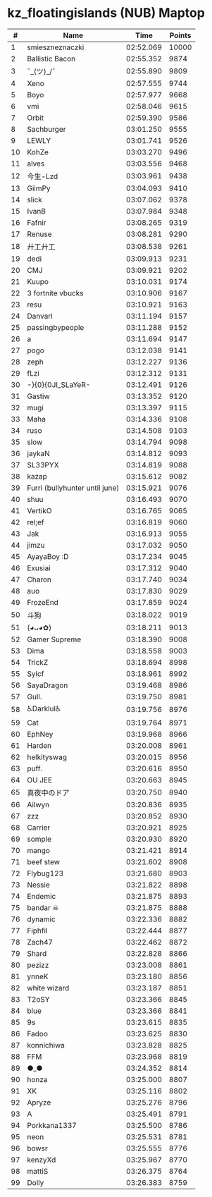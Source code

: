 # kz_floatingislands (NUB) Maptop

|  # | Name | Time | Points |
|-------------- | -------------- | -------------- | -------------- | 
| 1 | smieszneznaczki | 02:52.069 | 10000 | 
| 2 | Ballistic Bacon | 02:55.352 | 9874 | 
| 3 | ¯\_(ツ)_/¯ | 02:55.890 | 9809 | 
| 4 | Xeno | 02:57.555 | 9744 | 
| 5 | Boyo | 02:57.977 | 9668 | 
| 6 | vmi | 02:58.046 | 9615 | 
| 7 | Orbit | 02:59.390 | 9586 | 
| 8 | Sachburger | 03:01.250 | 9555 | 
| 9 | LEWLY | 03:01.741 | 9526 | 
| 10 | KohZe | 03:03.270 | 9496 | 
| 11 | alves | 03:03.556 | 9468 | 
| 12 | 今生-Lzd | 03:03.961 | 9438 | 
| 13 | GiimPy | 03:04.093 | 9410 | 
| 14 | slick | 03:07.062 | 9378 | 
| 15 | IvanB | 03:07.984 | 9348 | 
| 16 | Fafnir | 03:08.265 | 9319 | 
| 17 | Renuse | 03:08.281 | 9290 | 
| 18 | 廾工廾工 | 03:08.538 | 9261 | 
| 19 | dedi | 03:09.913 | 9231 | 
| 20 | CMJ | 03:09.921 | 9202 | 
| 21 | Kuupo | 03:10.031 | 9174 | 
| 22 | 3 fortnite vbucks | 03:10.906 | 9167 | 
| 23 | resu | 03:10.921 | 9163 | 
| 24 | Danvari | 03:11.194 | 9157 | 
| 25 | passingbypeople | 03:11.288 | 9152 | 
| 26 | a | 03:11.694 | 9147 | 
| 27 | pogo | 03:12.038 | 9141 | 
| 28 | zeph | 03:12.227 | 9136 | 
| 29 | fLzi | 03:12.312 | 9131 | 
| 30 | -}{0}{0JI_SLaYeR- | 03:12.491 | 9126 | 
| 31 | Gastiw | 03:13.352 | 9120 | 
| 32 | mugi | 03:13.397 | 9115 | 
| 33 | Maha | 03:14.336 | 9108 | 
| 34 | ruso | 03:14.508 | 9103 | 
| 35 | slow | 03:14.794 | 9098 | 
| 36 | jaykaN | 03:14.812 | 9093 | 
| 37 | SL33PYX | 03:14.819 | 9088 | 
| 38 | kazap | 03:15.612 | 9082 | 
| 39 | Furri (bullyhunter until june) | 03:15.921 | 9076 | 
| 40 | shuu | 03:16.493 | 9070 | 
| 41 | VertikO | 03:16.765 | 9065 | 
| 42 | rel;ef | 03:16.819 | 9060 | 
| 43 | Jak | 03:16.913 | 9055 | 
| 44 | jimzu | 03:17.032 | 9050 | 
| 45 | AyayaBoy :D | 03:17.234 | 9045 | 
| 46 | Exusiai | 03:17.312 | 9040 | 
| 47 | Charon | 03:17.740 | 9034 | 
| 48 | auo | 03:17.830 | 9029 | 
| 49 | FrozeEnd | 03:17.859 | 9024 | 
| 50 | 斗狗 | 03:18.022 | 9019 | 
| 51 | (◕ᴗ◕✿) | 03:18.211 | 9013 | 
| 52 | Gamer Supreme | 03:18.390 | 9008 | 
| 53 | Dima | 03:18.558 | 9003 | 
| 54 | TrickZ | 03:18.694 | 8998 | 
| 55 | Sylcf | 03:18.961 | 8992 | 
| 56 | SayaDragon | 03:19.468 | 8986 | 
| 57 | Gull. | 03:19.750 | 8981 | 
| 58 | ♿Darklul♿ | 03:19.756 | 8976 | 
| 59 | Cat | 03:19.764 | 8971 | 
| 60 | EphNey | 03:19.968 | 8966 | 
| 61 | Harden | 03:20.008 | 8961 | 
| 62 | helkityswag | 03:20.015 | 8956 | 
| 63 | puff. | 03:20.616 | 8950 | 
| 64 | OU JEE | 03:20.663 | 8945 | 
| 65 | 真夜中のドア | 03:20.750 | 8940 | 
| 66 | Ailwyn | 03:20.836 | 8935 | 
| 67 | zzz | 03:20.852 | 8930 | 
| 68 | Carrier | 03:20.921 | 8925 | 
| 69 | somple | 03:20.930 | 8920 | 
| 70 | mango | 03:21.421 | 8914 | 
| 71 | beef stew | 03:21.602 | 8908 | 
| 72 | Flybug123 | 03:21.680 | 8903 | 
| 73 | Nessie | 03:21.822 | 8898 | 
| 74 | Endemic | 03:21.875 | 8893 | 
| 75 | bandar ☠ | 03:21.875 | 8888 | 
| 76 | dynamic | 03:22.336 | 8882 | 
| 77 | Fiphfil | 03:22.444 | 8877 | 
| 78 | Zach47 | 03:22.462 | 8872 | 
| 79 | Shard | 03:22.828 | 8866 | 
| 80 | pezizz | 03:23.008 | 8861 | 
| 81 | ynneK | 03:23.180 | 8856 | 
| 82 | white wizard | 03:23.187 | 8851 | 
| 83 | T2oSY | 03:23.366 | 8845 | 
| 84 | blue | 03:23.366 | 8841 | 
| 85 | 9s | 03:23.615 | 8835 | 
| 86 | Fadoo | 03:23.625 | 8830 | 
| 87 | konnichiwa | 03:23.828 | 8825 | 
| 88 | FFM | 03:23.968 | 8819 | 
| 89 | ●_● | 03:24.352 | 8814 | 
| 90 | honza | 03:25.000 | 8807 | 
| 91 | XK | 03:25.116 | 8802 | 
| 92 | Apryze | 03:25.276 | 8796 | 
| 93 | A | 03:25.491 | 8791 | 
| 94 | Porkkana1337 | 03:25.500 | 8786 | 
| 95 | neon | 03:25.531 | 8781 | 
| 96 | bowsr | 03:25.555 | 8776 | 
| 97 | kenzyXd | 03:25.967 | 8770 | 
| 98 | mattiS | 03:26.375 | 8764 | 
| 99 | Dolly | 03:26.383 | 8759 | 

